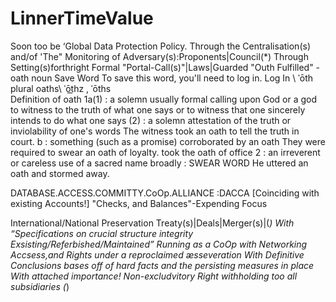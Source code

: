 # LinnerTimeValue
Soon too be ‘Global Data Protection Policy.
Through the Centralisation(s) and/of 'The" Monitoring of 
Adversary(s):Proponents|Council(*) 
Through Setting(s)forthright Formal "Portal-Call(s)"|Laws|Guarded
"Outh Fulfilled" - oath noun
Save Word
 To save this word, you'll need to log in.
Log In 
\ ˈōth  \
plural oaths\ ˈōt͟hz  , ˈōths \
Definition of oath
1a(1) : a solemn usually formal calling upon God or a god to witness to the truth of what one says or to witness that one sincerely intends to do what one says
(2) : a solemn attestation of the truth or inviolability of one's words
The witness took an oath to tell the truth in court.
b : something (such as a promise) corroborated by an oath
They were required to swear an oath of loyalty.
took the oath of office
2 : an irreverent or careless use of a sacred name
broadly : SWEAR WORD
He uttered an oath and stormed away.

DATABASE.ACCESS.COMMITTY.CoOp.ALLIANCE 
:DACCA 
[Coinciding with existing Accounts!]
"Checks, and Balances"-Expending Focus

International/National Preservation Treaty(s)|Deals|Merger(s)|(*)
With “Specifications on crucial structure integrity Exsisting/Referbished/Maintained”
Running as a CoOp with Networking Accsess,and Rights under a reproclaimed æsseveration
With Definitive Conclusions bases off of hard facts and the persisting measures in place 
With attached importance! Non-excludvitory Right withholding too all subsidiaries (*) 


